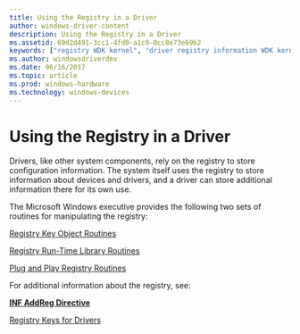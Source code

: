 ```yaml
---
title: Using the Registry in a Driver
author: windows-driver-content
description: Using the Registry in a Driver
ms.assetid: 69d2d491-3cc1-4fd0-a1c9-0cc8e73e69b2
keywords: ["registry WDK kernel", "driver registry information WDK kernel", "storage WDK registry", "storing registry information", "registry WDK kernel , about registry in drivers", "driver registry information WDK kernel , about registry in drivers", "manipulating registry entries WDK kernel", "keys WDK kernel registry", "subkeys WDK kernel registry", "kernel-mode drivers WDK , registry"]
ms.author: windowsdriverdev
ms.date: 06/16/2017
ms.topic: article
ms.prod: windows-hardware
ms.technology: windows-devices
---
```


# Using the Registry in a Driver





Drivers, like other system components, rely on the registry to store configuration information. The system itself uses the registry to store information about devices and drivers, and a driver can store additional information there for its own use.

The Microsoft Windows executive provides the following two sets of routines for manipulating the registry:

[Registry Key Object Routines](registry-key-object-routines.md)

[Registry Run-Time Library Routines](registry-run-time-library-routines.md)

[Plug and Play Registry Routines](plug-and-play-registry-routines.md)

For additional information about the registry, see:

[**INF AddReg Directive**](https://msdn.microsoft.com/library/windows/hardware/ff546320)

[Registry Keys for Drivers](https://msdn.microsoft.com/library/windows/hardware/ff549538)

 

 




